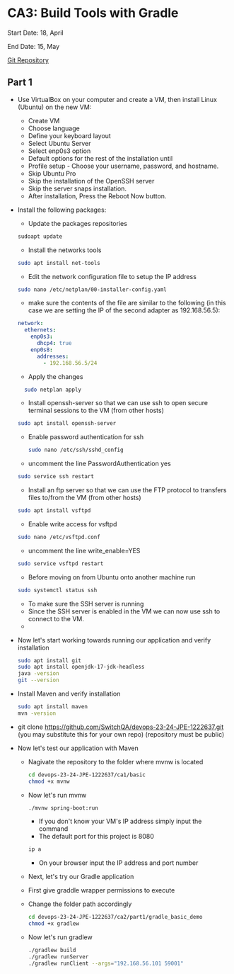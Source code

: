 # CA3: Build Tools with Gradle

Start Date: 18, April

End Date: 15, May

[Git Repository](https://github.com/SwitchQA/devops-23-24-JPE-1222637)

## Part 1

* Use VirtualBox on your computer and create a VM, then install Linux (Ubuntu) on the new VM:
    * Create VM
    * Choose language
    * Define your keyboard layout
    * Select Ubuntu Server
    * Select enp0s3 option
    * Default options for the rest of the installation until
    * Profile setup - Choose your username, password, and hostname.
    * Skip Ubuntu Pro
    * Skip the installation of the OpenSSH server
    * Skip the server snaps installation.
    * After installation, Press the Reboot Now button.


* Install the following packages:
    * Update the packages repositories
   ```bash
  sudoapt update
  ```
    * Install the networks tools
    ```bash
    sudo apt install net-tools
    ```
    * Edit the network configuration file to setup the IP address
    ```bash
    sudo nano /etc/netplan/00-installer-config.yaml
    ```
    * make sure the contents of the file are similar to the following (in this case we are
      setting the IP of the second adapter as 192.168.56.5):
    ```yaml
    network:
      ethernets:
        enp0s3:
          dhcp4: true
        enp0s8:
          addresses:
            - 192.168.56.5/24
  ```
    * Apply the changes
  ```bash
    sudo netplan apply
    ```
    * Install openssh-server so that we can use ssh to open secure terminal sessions to the
      VM (from other hosts)
    ```bash
    sudo apt install openssh-server
    ```
    * Enable password authentication for ssh
      ```bash
      sudo nano /etc/ssh/sshd_config
      ```
    * uncomment the line PasswordAuthentication yes
  ```bash
  sudo service ssh restart
  ```
    * Install an ftp server so that we can use the FTP protocol to transfers files to/from
      the VM (from other hosts)
  ```bash
  sudo apt install vsftpd
  ```
    * Enable write access for vsftpd
  ```bash
  sudo nano /etc/vsftpd.conf
    ```
    * uncomment the line write_enable=YES
  ```bash
  sudo service vsftpd restart
  ```
    * Before moving on from Ubuntu onto another machine run
  ```bash
  sudo systemctl status ssh
    ```
    * To make sure the SSH server is running
    * Since the SSH server is enabled in the VM we can now use ssh to connect to the VM.
    *

* Now let's start working towards running our application and verify installation
  ```bash
  sudo apt install git
  sudo apt install openjdk-17-jdk-headless
  java -version
  git --version
    ```
* Install Maven and verify installation
  ```bash
  sudo apt install maven
  mvn -version
  ```
* git clone https://github.com/SwitchQA/devops-23-24-JPE-1222637.git (you may substitute this for your own repo)
  (repository must be public)

* Now let's test our application with Maven
  * Nagivate the repository to the folder where mvnw is located
    ```bash
    cd devops-23-24-JPE-1222637/ca1/basic
    chmod +x mvnw
    ```
  * Now let's run mvnw
    ```bash
    ./mvnw spring-boot:run
    ```
    * If you don't know your VM's IP address simply input the command
    * The default port for this project is 8080
    ```bash
    ip a
    ```
    * On your browser input the IP address and port number

  * Next, let's try our Gradle application
  * First give graddle wrapper permissions to execute
  * Change the folder path accordingly
    ```bash
    cd devops-23-24-JPE-1222637/ca2/part1/gradle_basic_demo
    chmod +x gradlew
    ```
  * Now let's run gradlew
    ```bash
    ./gradlew build
    ./gradlew runServer
    ./gradlew runClient --args="192.168.56.101 59001" 
    ```

    
    